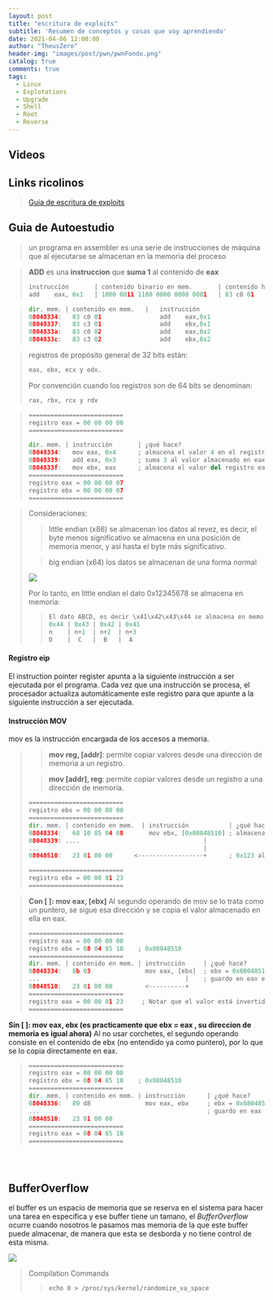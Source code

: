 ```yaml
---
layout: post
title: "escritura de exploits"
subtitle: 'Resumen de conceptos y cosas que voy aprendiendo'
date: 2021-04-06 12:00:00
author: "TheusZero"
header-img: "images/post/pwn/pwnFondo.png"
catalog: true
comments: true
tags:
  - Linux
  - Explotations
  - Upgrade
  - Shell
  - Root
  - Reverse
---
```


## Videos

> []()

## Links ricolinos

> [Guia de escritura de exploits](https://fundacion-sadosky.github.io/guia-escritura-exploits/buffer-overflow/1-introduccion.html)

## Guia de Autoestudio

> un programa en assembler es una serie de instrucciones de máquina que al ejecutarse se almacenan en la memoria del proceso

> **ADD** es una **instruccion** que **suma 1** al contenido de **eax**
> ```Python
> instrucción       | contenido binario en mem.       | contenido hexa en mem. 
> add    eax, 0x1   | 1000 0011 1100 0000 0000 0001   | 83 c0 01
> ```

> ```Python
> dir. mem. | contenido en mem.   |   instrucción
> 08048334:   83 c0 01                add    eax,0x1
> 08048337:   83 c3 01                add    ebx,0x1
> 0804833a:   83 c0 02                add    eax,0x2
> 0804833c:   83 c3 02                add    ebx,0x2
> ```

> registros de propósito general de 32 bits están: 
> ```Python
> eax, ebx, ecx y edx. 
> ```
> 
> Por convención cuando los registros son de 64 bits se denominan: 
> ```Python
> rax, rbx, rcx y rdx
> ```

> ```Python
> ==========================
> registro eax = 00 00 00 00
> ==========================
> 
> dir. mem. | instrucción       | ¿qué hace?
> 08048334:   mov eax, 0x4      ; almacena el valor 4 en el registro eax
> 08048339:   add eax, 0x3      ; suma 3 al valor almacenado en eax
> 0804833f:   mov ebx, eax      ; almacena el valor del registro eax en ebx
> ==========================
> registro eax = 00 00 00 07
> registro ebx = 00 00 00 07
> ==========================
> ```

> Consideraciones: 
>> little endian (x86) se almacenan los datos al revez, es decir, el byte menos significativo se almacena en una posición de memoria menor, y así hasta el byte más significativo.
>
>> big endian (x64) los datos se almacenan de una forma normal
>
> ![](/TheusZero/images/post/pwn/1.png)
> 
> Por lo tanto, en little endian el dato 0x12345678 se almacena en memoria:
>> ```Python
>> El dato ABCD, es decir \x41\x42\x43\x44 se almacena en memoria como DCBA:
>> 0x44 | 0x43 | 0x42 | 0x41
>> n    | n+1  | n+2  | n+3
>> D    |  C   |  B   |  A
>> ```

#### Registro eip

El instruction pointer register apunta a la siguiente instrucción a ser ejecutada por el programa.
Cada vez que una instrucción se procesa, el procesador actualiza automáticamente este registro para que apunte a la siguiente instrucción a ser ejecutada.

#### Instrucción MOV

mov es la instrucción encargada de los accesos a memoria.

>> **mov reg, [addr]**: permite copiar valores desde una dirección de memoria a un registro.
> 
>> **mov [addr], reg**: permite copiar valores desde un registro a una dirección de memoria.
> ```Python
> ==========================
> registro ebx = 00 00 00 00
> ==========================
> dir. mem. | contenido en mem.  | instrucción           | ¿qué hace?
> 08048334:   68 10 85 04 08       mov ebx, [0x08048510] ; almacena el valor 0x123 en el registro ebx
> 08048339: ....                                  |
> ...                                             |
> 08048510:   23 01 00 00      <------------------+      ; 0x123 almacenado en little endian
>
> ==========================
> registro ebx = 00 00 01 23
> ==========================
> ```

> **Con [ ]: mov eax, [ebx]**
Al segundo operando de mov se lo trata como un puntero, se sigue esa dirección y se copia el valor almacenado en ella en eax.
> ```Python
> ==========================
> registro eax = 00 00 00 00
> registro ebx = 08 04 85 10    ; 0x08048510
> ==========================
> dir. mem. | contenido en mem. | instrucción     | ¿qué hace?
> 08048334:   8b 03               mov eax, [ebx]  ; ebx = 0x08048510. [ebx] = 0x123. eax = 0x123.
> ...                                        |    ; guardo en eax el contenido almacenado en 0x08048510
> 08048510:   23 01 00 00         <----------+
> ==========================
> registro eax = 00 00 01 23     ; Notar que el valor está invertido en relación a cómo se almacena en little endian en memoria
> ==========================
> ```

**Sin [ ]: mov eax, ebx (es practicamente que ebx = eax , su direccion de memoria es igual ahora)**
Al no usar corchetes, el segundo operando consiste en el contenido de ebx (no entendido ya como puntero), por lo que se lo copia directamente en eax.
> ```Python
> ==========================
> registro eax = 00 00 00 00
> registro ebx = 08 04 85 10    ; 0x08048510
> ==========================
> dir. mem. | contenido en mem. | instrucción      | ¿qué hace?
> 08048336:   89 d8               mov eax, ebx     ; ebx = 0x08048510. eax = 0x08048510.
> ...                                              ; guardo en eax el contenido almacenado en ebx
> 08048510:   23 01 00 00
> ==========================
> registro eax = 08 04 85 10
> ==========================
> ```

> ```Python
> 
> ```

> ```Python
> 
> ```

> ```Python
> 
> ```


## BufferOverflow
el buffer es un espacio de memoria que se reserva en el sistema para hacer una tarea en especifica y ese buffer tiene un tamano, el *BufferOverflow* ocurre cuando nosotros le pasamos mas memoria de la que este buffer puede almacenar, de manera que esta se desborda y no tiene control de esta misma.

![](/TheusZero/images/post/pwn/bufferCodeExample.png)

> Compilation Commands
>> ```echo 0 > /proc/sys/kernel/randomize_va_space```